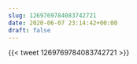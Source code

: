 ```yaml
---
slug: 1269769784083742721
date: 2020-06-07 23:14:42+00:00
draft: false
---
```


{{< tweet 1269769784083742721 >}}
